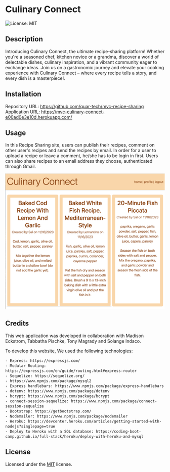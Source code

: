 # Culinary Connect

![License: MIT ](https://img.shields.io/badge/License-MIT-yellow.svg)

## Description

Introducing Culinary Connect, the ultimate recipe-sharing platform! Whether you're a seasoned chef, kitchen novice or a grandma, discover a world of delectable dishes, culinary inspiration, and a vibrant community eager to exchange ideas. Join us on a gastronomic journey and elevate your cooking experience with Culinary Connect – where every recipe tells a story, and every dish is a masterpiece!.                     

## Installation

Repository URL: https://github.com/quar-tech/mvc-recipe-sharing           
Application URL: https://mvc-culinary-connect-e00ad0e3e10d.herokuapp.com/

## Usage

In this Recipe Sharing site, users can publish their recipes, comment on other user's recipes and send the recipes by email. In order for a user to upload a recipe or leave a comment, he/she has to be login in first. Users can also share recipes to an email address they choose, authenticated through Gmail.

![The recipe sharing application](/assets/culinary-connect.png)      

## Credits

This web application was developed in collaboration with Madison Eckstrom, Tabbatha Pischke, Tony Magrady and Solange Indaco.

To develop this website, We used the following technologies: 

    - Express: https://expressjs.com/       
    - Modular Routing: https://expressjs.com/en/guide/routing.html#express-router  
    - Sequelize: https://sequelize.org/           
    - https://www.npmjs.com/package/mysql2      
    - Express handlebars: https://www.npmjs.com/package/express-handlebars   
    - dotenv: https://www.npmjs.com/package/dotenv  
    - bcrypt: https://www.npmjs.com/package/bcrypt  
    - connect-session-sequelize: https://www.npmjs.com/package/connect-session-sequelize       
    - Bootstrap: https://getbootstrap.com/         
    - Nodemailer: https://www.npmjs.com/package/nodemailer              
    - Heroku: https://devcenter.heroku.com/articles/getting-started-with-nodejs?singlepage=true      
    - Deploy to Heroku with a SQL database: https://coding-boot-camp.github.io/full-stack/heroku/deploy-with-heroku-and-mysql       
                                                               

## License

Licensed under the [MIT](LICENSE) license.


